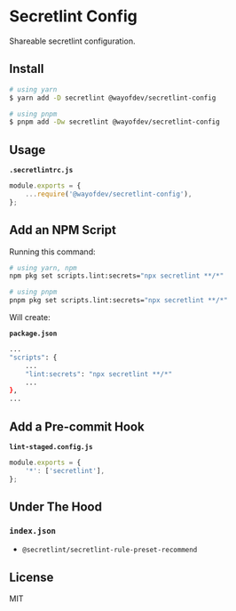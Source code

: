 # Secretlint Config

Shareable secretlint configuration.

## Install

```bash
# using yarn
$ yarn add -D secretlint @wayofdev/secretlint-config

# using pnpm
$ pnpm add -Dw secretlint @wayofdev/secretlint-config
```

## Usage

**`.secretlintrc.js`**

```js
module.exports = {
    ...require('@wayofdev/secretlint-config'),
};
```

## Add an NPM Script

Running this command:

```bash
# using yarn, npm
npm pkg set scripts.lint:secrets="npx secretlint **/*"

# using pnpm
pnpm pkg set scripts.lint:secrets="npx secretlint **/*"
```

Will create:

**`package.json`**

```bash
...
"scripts": {
    ...
    "lint:secrets": "npx secretlint **/*"
    ...
},
...
```

## Add a Pre-commit Hook

**`lint-staged.config.js`**

```js
module.exports = {
    '*': ['secretlint'],
};
```

## Under The Hood

### `index.json`

- `@secretlint/secretlint-rule-preset-recommend`

## License

MIT
